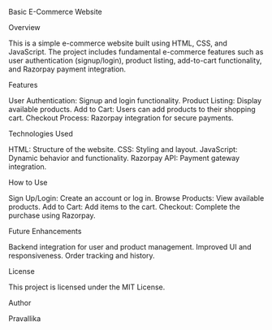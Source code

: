 Basic E-Commerce Website

Overview

This is a simple e-commerce website built using HTML, CSS, and JavaScript. The project includes fundamental e-commerce features such as user authentication (signup/login), product listing, add-to-cart functionality, and Razorpay payment integration.

Features

User Authentication: Signup and login functionality.
Product Listing: Display available products.
Add to Cart: Users can add products to their shopping cart.
Checkout Process: Razorpay integration for secure payments.

Technologies Used

HTML: Structure of the website.
CSS: Styling and layout.
JavaScript: Dynamic behavior and functionality.
Razorpay API: Payment gateway integration.

How to Use

Sign Up/Login: Create an account or log in.
Browse Products: View available products.
Add to Cart: Add items to the cart.
Checkout: Complete the purchase using Razorpay.

Future Enhancements

Backend integration for user and product management.
Improved UI and responsiveness.
Order tracking and history.

License

This project is licensed under the MIT License.

Author

Pravallika


